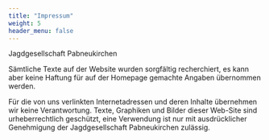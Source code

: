 ```yaml
---
title: "Impressum"
weight: 5
header_menu: false
---
```


Jagdgesellschaft Pabneukirchen

Sämtliche Texte auf der Website wurden sorgfältig recherchiert, es kann aber keine Haftung für auf der Homepage gemachte Angaben übernommen werden.

Für die von uns verlinkten Internetadressen und deren Inhalte übernehmen wir keine Verantwortung. Texte, Graphiken und Bilder dieser Web-Site sind urheberrechtlich geschützt, eine Verwendung ist nur mit ausdrücklicher Genehmigung der Jagdgesellschaft Pabneukirchen zulässig.
